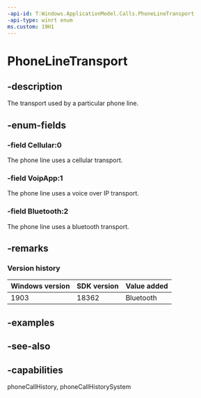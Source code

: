 ```yaml
---
-api-id: T:Windows.ApplicationModel.Calls.PhoneLineTransport
-api-type: winrt enum
ms.custom: 19H1
---
```


<!-- Enumeration syntax
public enum Windows.ApplicationModel.Calls.PhoneLineTransport : int
-->

# PhoneLineTransport

## -description
The transport used by a particular phone line.

## -enum-fields
### -field Cellular:0
The phone line uses a cellular transport.

### -field VoipApp:1
The phone line uses a voice over IP transport.

### -field Bluetooth:2
The phone line uses a bluetooth transport.

## -remarks

### Version history

| Windows version | SDK version | Value added |
| -- | -- | -- |
| 1903 | 18362 | Bluetooth |

## -examples

## -see-also
## -capabilities
phoneCallHistory, phoneCallHistorySystem

